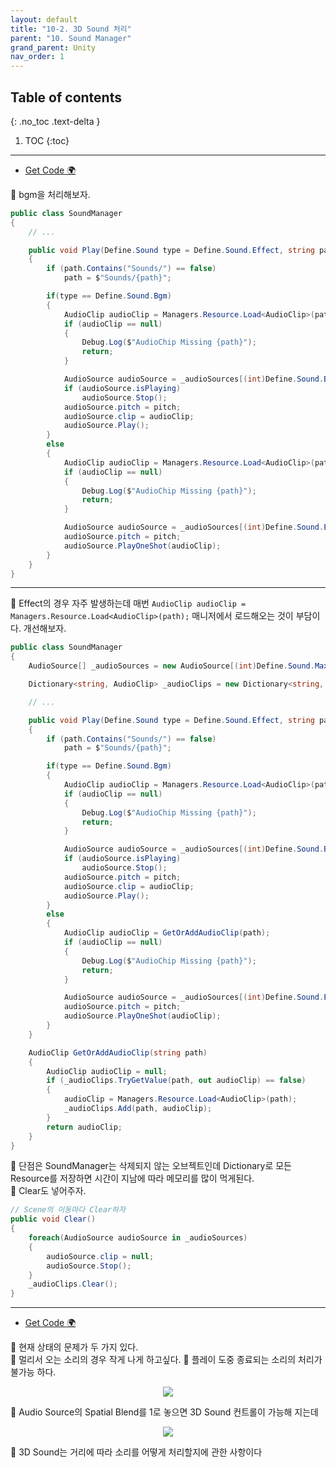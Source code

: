 ```yaml
---
layout: default
title: "10-2. 3D Sound 처리"
parent: "10. Sound Manager"
grand_parent: Unity
nav_order: 1
---
```


## Table of contents
{: .no_toc .text-delta }

1. TOC
{:toc}

---

* [Get Code 🌍](https://github.com/EasyCoding-7/unity_tutorials/tree/10.3)

🍕 bgm을 처리해보자.

```csharp
public class SoundManager
{
    // ...

    public void Play(Define.Sound type = Define.Sound.Effect, string path = "", float pitch = 1.0f)
    {
        if (path.Contains("Sounds/") == false)
            path = $"Sounds/{path}";

        if(type == Define.Sound.Bgm)
        {
            AudioClip audioClip = Managers.Resource.Load<AudioClip>(path);
            if (audioClip == null)
            {
                Debug.Log($"AudioChip Missing {path}");
                return;
            }

            AudioSource audioSource = _audioSources[(int)Define.Sound.Bgm];
            if (audioSource.isPlaying)
                audioSource.Stop();
            audioSource.pitch = pitch;
            audioSource.clip = audioClip;
            audioSource.Play();
        }
        else 
        {
            AudioClip audioClip = Managers.Resource.Load<AudioClip>(path);
            if (audioClip == null)
            {
                Debug.Log($"AudioChip Missing {path}");
                return;
            }

            AudioSource audioSource = _audioSources[(int)Define.Sound.Effect];
            audioSource.pitch = pitch;
            audioSource.PlayOneShot(audioClip);
        }
    }
}
```

---

🍕 Effect의 경우 자주 발생하는데 매번 `AudioClip audioClip = Managers.Resource.Load<AudioClip>(path);` 매니저에서 로드해오는 것이 부담이다. 개선해보자.

```csharp
public class SoundManager
{
    AudioSource[] _audioSources = new AudioSource[(int)Define.Sound.MaxCount];

    Dictionary<string, AudioClip> _audioClips = new Dictionary<string, AudioClip>();

    // ...

    public void Play(Define.Sound type = Define.Sound.Effect, string path = "", float pitch = 1.0f)
    {
        if (path.Contains("Sounds/") == false)
            path = $"Sounds/{path}";

        if(type == Define.Sound.Bgm)
        {
            AudioClip audioClip = Managers.Resource.Load<AudioClip>(path);
            if (audioClip == null)
            {
                Debug.Log($"AudioChip Missing {path}");
                return;
            }

            AudioSource audioSource = _audioSources[(int)Define.Sound.Bgm];
            if (audioSource.isPlaying)
                audioSource.Stop();
            audioSource.pitch = pitch;
            audioSource.clip = audioClip;
            audioSource.Play();
        }
        else 
        {
            AudioClip audioClip = GetOrAddAudioClip(path);
            if (audioClip == null)
            {
                Debug.Log($"AudioChip Missing {path}");
                return;
            }

            AudioSource audioSource = _audioSources[(int)Define.Sound.Effect];
            audioSource.pitch = pitch;
            audioSource.PlayOneShot(audioClip);
        }
    }

    AudioClip GetOrAddAudioClip(string path)
    {
        AudioClip audioClip = null;
        if (_audioClips.TryGetValue(path, out audioClip) == false)
        {
            audioClip = Managers.Resource.Load<AudioClip>(path);
            _audioClips.Add(path, audioClip);
        }       
        return audioClip;
    }
}
```

🍕 단점은 SoundManager는 삭제되지 않는 오브젝트인데 Dictionary로 모든 Resource를 저장하면 시간이 지남에 따라 메모리를 많이 먹게된다.<br>
🍕 Clear도 넣어주자.

```csharp
// Scene의 이동마다 Clear하자
public void Clear()
{
    foreach(AudioSource audioSource in _audioSources)
    {
        audioSource.clip = null;
        audioSource.Stop();
    }
    _audioClips.Clear();
}
```

---

* [Get Code 🌍](https://github.com/EasyCoding-7/unity_tutorials/tree/10.4)

🍕 현재 상태의 문제가 두 가지 있다.<br>
    🍕 멀리서 오는 소리의 경우 작게 나게 하고싶다.
    🍕 플레이 도중 종료되는 소리의 처리가 불가능 하다.

<p align="center">
  <img src="https://taehyungs-programming-blog.github.io/blog/assets/images/csharp/unity/unity-10-2-1.png"/>
</p>

🍕 Audio Source의 Spatial Blend를 1로 놓으면 3D Sound 컨트롤이 가능해 지는데

<p align="center">
  <img src="https://taehyungs-programming-blog.github.io/blog/assets/images/csharp/unity/unity-10-2-2.png"/>
</p>

🍕 3D Sound는 거리에 따라 소리를 어떻게 처리할지에 관한 사항이다


